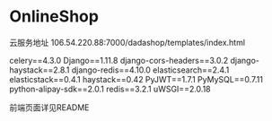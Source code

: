 # OnlineShop

云服务地址   106.54.220.88:7000/dadashop/templates/index.html



celery==4.3.0
Django==1.11.8
django-cors-headers==3.0.2
django-haystack==2.8.1
django-redis==4.10.0
elasticsearch==2.4.1
elasticstack==0.4.1
haystack==0.42
PyJWT==1.7.1
PyMySQL==0.7.11
python-alipay-sdk==2.0.1
redis==3.2.1
uWSGI==2.0.18



前端页面详见README